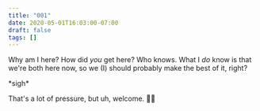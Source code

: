 ```yaml
---
title: "001"
date: 2020-05-01T16:03:00-07:00
draft: false
tags: []
---
```


Why am I here? How did _you_ get here? Who knows. What I _do_ know is that we're both here now, so we (I) should probably make the best of it, right?

\*sigh\*

That's a lot of pressure, but uh, welcome. 👋🏻
